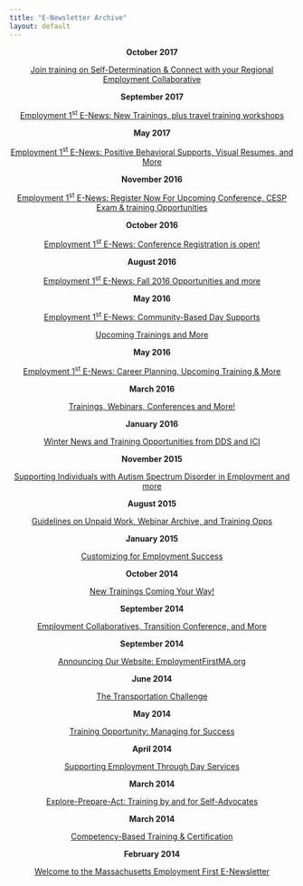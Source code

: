 ```yaml
---
title: "E-Newsletter Archive"
layout: default
---
```


<p align="center">
    <strong>October 2017</strong>
</p>
<p align="center">
    <a
        href="https://myemail.constantcontact.com/Join-training-on-self-determination---connect-with-your-Regional-Employment-Collaborative.html?soid=1011025946037&amp;aid=80MX5RBw0-I"
    >
        Join training on Self-Determination &amp; Connect with your Regional
        Employment Collaborative
    </a>
</p>
<p align="center">
    <strong>September 2017</strong>
</p>
<p align="center">
    <a
        href="https://myemail.constantcontact.com/--Employment-1st-E-News--New-trainings--plus-travel-training-workshops.html?soid=1011025946037&amp;aid=-8TSBMZgUgU"
    >
        Employment 1<sup>st</sup> E-News: New Trainings, plus travel training
        workshops
    </a>
</p>
<p align="center">
    <strong>May 2017</strong>
</p>
<p align="center">
    <a
        href="https://myemail.constantcontact.com/--Employment-1st-E-News--Positive-Behavioral-Supports--Visual-Resumes--and-More.html?soid=1011025946037&amp;aid=4VUceZ77_r4"
    >
        Employment 1<sup>st</sup> E-News: Positive Behavioral Supports, Visual
        Resumes, and More
    </a>
</p>
<p align="center">
    <strong>November 2016</strong>
</p>
<p align="center">
    <a
        href="https://myemail.constantcontact.com/Employment-1st-E-News--Register-Now-for-Upcoming-Conference--CESP-Exam---Training-Opportunities.html?soid=1011025946037&amp;aid=bFiji-hSWoY"
    >
        Employment 1<sup>st</sup> E-News: Register Now For Upcoming Conference,
        CESP Exam &amp; training Opportunities
    </a>
</p>
<p align="center">
    <strong>October 2016</strong>
</p>
<p align="center">
    <a
        href="https://myemail.constantcontact.com/Employment-1st-E-News--Conference-Registration-is-Open-.html?soid=1011025946037&amp;aid=ql7nv1qywPw"
    >
        Employment 1<sup>st</sup> E-News: Conference Registration is open!
    </a>
</p>
<p align="center">
    <strong>August 2016</strong>
</p>
<p align="center">
    <a
        href="https://myemail.constantcontact.com/Employment-1st-E-News--Fall-2016-Training-Opportunities--and-More.html?soid=1011025946037&amp;aid=Gun6rXmXqMc"
    >
        Employment 1<sup>st</sup> E-News: Fall 2016 Opportunities and more
    </a>
</p>
<p align="center">
    <strong>May 2016</strong>
</p>
<p align="center">
    <a
        href="https://myemail.constantcontact.com/Employment-1st-E-News--Community-Based-Day-Supports--Upcoming-Trainings---More.html?soid=1011025946037&amp;aid=NIbzwhxErTo"
    >
        Employment 1<sup>st</sup> E-News: Community-Based Day Supports
    </a>
</p>
<p align="center">
    <a
        href="https://myemail.constantcontact.com/Employment-1st-E-News--Community-Based-Day-Supports--Upcoming-Trainings---More.html?soid=1011025946037&amp;aid=NIbzwhxErTo"
    >
        Upcoming Trainings and More
    </a>
</p>
<p align="center">
    <strong>May 2016</strong>
</p>
<p align="center">
    <a
        href="https://myemail.constantcontact.com/Employment-1st-E-News--Career-Planning--Upcoming-Trainings---More.html?soid=1011025946037&amp;aid=0jbb3pxiCvc"
    >
        Employment 1<sup>st</sup> E-News: Career Planning, Upcoming Training
        &amp; More
    </a>
</p>
<p align="center">
    <strong>March 2016</strong>
</p>
<p align="center">
    <a
        href="https://myemail.constantcontact.com/Training--Webinars--Conferences-and-More-.html?soid=1011025946037&amp;aid=7OwB5NxU7io"
    >
        Trainings, Webinars, Conferences and More!
    </a>
</p>
<p align="center">
    <strong>January 2016</strong>
</p>
<p align="center">
    <a
        href="https://myemail.constantcontact.com/Winter-News-and-Training-Opportunities-from-DDS-and-ICI.html?soid=1011025946037&amp;aid=KTRgP7o08Ls"
    >
        Winter News and Training Opportunities from DDS and ICI
    </a>
</p>
<p align="center">
    <strong>November 2015</strong>
</p>
<p align="center">
    <a
        href="https://myemail.constantcontact.com/Supporting-Individuals-with-Autism-Spectrum-Disorder-in-Employment-and-More.html?soid=1011025946037&amp;aid=l3Jaz7EjIq4"
    >
        Supporting Individuals with Autism Spectrum Disorder in Employment and
        more
    </a>
</p>
<p align="center">
    <strong>August 2015</strong>
</p>
<p align="center">
    <a
        href="https://myemail.constantcontact.com/Guidelines-on-Unpaid-Work--Webinar-Archive--and-Training-Opps.html?soid=1011025946037&amp;aid=t01G5ErQB5Y"
    >
        Guidelines on Unpaid Work, Webinar Archive, and Training Opps
    </a>
</p>
<p align="center">
    <strong>January 2015</strong>
</p>
<p align="center">
    <a
        href="https://myemail.constantcontact.com/Customizing-for-Employment-Success.html?soid=1011025946037&amp;aid=jSYeX5zfmp4"
    >
        Customizing for Employment Success
    </a>
</p>
<p align="center">
    <strong>October 2014</strong>
</p>
<p align="center">
    <a
        href="https://myemail.constantcontact.com/New-Trainings-Coming-Your-Way-.html?soid=1011025946037&amp;aid=jzqNfaHu9v0"
    >
        New Trainings Coming Your Way!
    </a>
</p>
<p align="center">
    <strong>September 2014</strong>
</p>
<p align="center">
    <a
        href="https://myemail.constantcontact.com/Employment-Collaboratives--Transition-Conference--and-More.html?soid=1011025946037&amp;aid=EPbWYb2Eeno"
    >
        Employment Collaboratives, Transition Conference, and More
    </a>
</p>
<p align="center">
    <strong>September 2014</strong>
</p>
<p align="center">
    <a
        href="https://myemail.constantcontact.com/Announcing-Our-Website--EmploymentFirstMA-org-.html?soid=1011025946037&amp;aid=U2bVaMEO884"
    >
        Announcing Our Website: EmploymentFirstMA.org
    </a>
</p>
<p align="center">
    <strong>June 2014</strong>
</p>
<p align="center">
    <a
        href="https://myemail.constantcontact.com/The-Transportation-Challenge.html?soid=1011025946037&amp;aid=Yi9T_hzgN2A"
    >
        The Transportation Challenge
    </a>
</p>
<p align="center">
    <strong>May 2014</strong>
</p>
<p align="center">
    <a
        href="https://myemail.constantcontact.com/Training-Opportunity---Managing-for-Success.html?soid=1011025946037&amp;aid=eRS1ws3ECdk"
    >
        Training Opportunity: Managing for Success
    </a>
</p>
<p align="center">
    <strong>April 2014</strong>
</p>
<p align="center">
    <a
        href="https://myemail.constantcontact.com/Supporting-Employment-Through-Day-Services.html?soid=1011025946037&amp;aid=0aQnRhOWhO4"
    >
        Supporting Employment Through Day Services
    </a>
</p>
<p align="center">
    <strong>March 2014</strong>
</p>
<p align="center">
    <a
        href="https://myemail.constantcontact.com/Explore-Prepare-Act---Training-by-and-for-Self-Advocates.html?soid=1011025946037&amp;aid=VEvnNHiYnV8"
    >
        Explore-Prepare-Act: Training by and for Self-Advocates
    </a>
</p>
<p align="center">
    <strong>March 2014</strong>
</p>
<p align="center">
    <a
        href="https://myemail.constantcontact.com/Competency-Based-Training---Certification.html?soid=1011025946037&amp;aid=VUHhBSJwwT0"
    >
        Competency-Based Training &amp; Certification
    </a>
</p>
<p align="center">
    <strong>February 2014</strong>
</p>
<p align="center">
    <a
        href="https://myemail.constantcontact.com/Welcome-to-the-Massachusetts-Employment-First-E-Newsletter.html?soid=1011025946037&amp;aid=iJMQ-PENPHo"
    >
        Welcome to the Massachusetts Employment First E-Newsletter
    </a>
</p>

